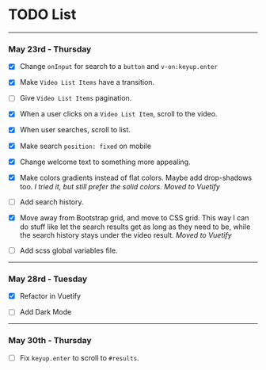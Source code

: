 # TODO List

---

### May 23rd - Thursday

- [x] Change `onInput` for search to a `button` and `v-on:keyup.enter`

- [x] Make `Video List Items` have a transition.

- [ ] Give `Video List Items` pagination.

- [x] When a user clicks on a `Video List Item`, scroll to the video.

- [x] When user searches, scroll to list.

- [x] Make search `position: fixed` on mobile

- [x] Change welcome text to something more appealing.

- [x] Make colors gradients instead of flat colors. Maybe add drop-shadows too. _I tried it, but still prefer the solid colors. Moved to Vuetify_

- [ ] Add search history.

- [x] Move away from Bootstrap grid, and move to CSS grid. This way I can do stuff like let the search results get as long as they need to be, while the search history stays under the video result. _Moved to Vuetify_

- [ ] Add scss global variables file.

---

### May 28rd - Tuesday

- [x] Refactor in Vuetify

- [ ] Add Dark Mode

---

### May 30th - Thursday

- [ ] Fix `keyup.enter` to scroll to `#results`.